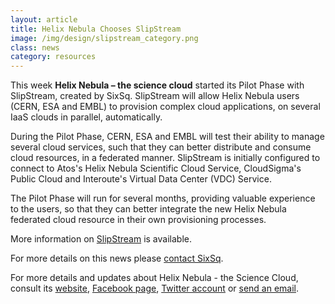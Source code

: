 ```yaml
---
layout: article
title: Helix Nebula Chooses SlipStream
image: /img/design/slipstream_category.png
class: news
category: resources
---
```


This week **Helix Nebula – the science cloud** started its Pilot Phase with SlipStream, created by SixSq. SlipStream will allow Helix Nebula users (CERN, ESA and EMBL) to provision complex cloud applications, on several IaaS clouds in parallel, automatically.

During the Pilot Phase, CERN, ESA and EMBL will test their ability to manage several
cloud services, such that they can better distribute and consume cloud resources, in
a federated manner. SlipStream is initially configured to connect to Atos's Helix
Nebula Scientific Cloud Service, CloudSigma's Public Cloud and Interoute's Virtual
Data Center (VDC) Service.

The Pilot Phase will run for several months, providing valuable experience to the
users, so that they can better integrate the new Helix Nebula federated cloud resource
in their own provisioning processes.

More information on [SlipStream](http://sixsq.com/products/slipstream.html) is available. 

For more details on this news please [contact SixSq](mailto:info@sixsq.com).

For more details and updates about Helix Nebula - the Science Cloud, consult its [website](http://www.helix-nebula.eu), [Facebook page](https://www.facebook.com/HelixNebula.TheScienceCloud),  [Twitter account](https://twitter.com/HelixNebulaSC) or [send an email](mailto:contact@helix-nebula.eu).
